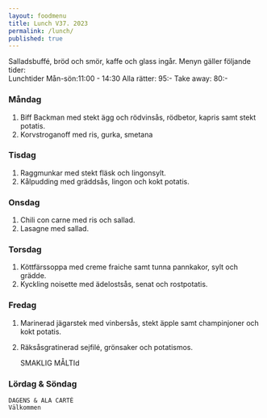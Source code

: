 ```yaml
---
layout: foodmenu
title: Lunch V37. 2023
permalink: /lunch/
published: true
---
```

Salladsbuffé, bröd och smör, kaffe och glass ingår.
Menyn gäller följande tider:  
Lunchtider  Mån-sön:11:00 - 14:30
Alla rätter: 95:- Take away: 80:-
                                
### Måndag

1. Biff Backman med stekt ägg och rödvinsås, rödbetor, kapris samt stekt potatis.
2. Korvstroganoff med ris, gurka, smetana

### Tisdag
1. Raggmunkar med stekt fläsk och lingonsylt.
2. Kålpudding med gräddsås, lingon och kokt potatis.

### Onsdag
1. Chili con carne med ris och sallad.
2. Lasagne med sallad.

### Torsdag
1. Köttfärssoppa med creme fraiche samt tunna pannkakor, sylt och grädde. 
2. Kyckling noisette med ädelostsås, senat och rostpotatis.

### Fredag  
1. Marinerad jägarstek med vinbersås, stekt äpple samt champinjoner och kokt potatis.
2. Räksåsgratinerad sejfilé, grönsaker och potatismos. 
 

     SMAKLIG MÅLTId
  
  ### Lördag & Söndag 
    DAGENS & ALA CARTÈ
    Välkommen
    
       
    

   
    
   
     
